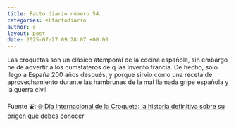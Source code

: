 ```yaml
---
title: Facto diario número 54.
categories: elfactodiario
author: c
layout: post
date: 2025-07-27 09:28:07 +00:00
---
```

Las croquetas son un clásico atemporal de la cocina española, sin embargo he de advertir a los cumstateros de q las inventó francia. De hecho, sólo llego a España 200 años después, y porque sirvio como una receta de aprovechamiento durante las hambrunas de la mal llamada gripe española y la guerra civil

Fuente ⛲️: [🌐 Día Internacional de la Croqueta: la historia definitiva sobre su origen que debes conocer](https://www.lavanguardia.com/comer/tendencias/20210116/6180742/dia-croqueta-historia-definitiva-origen-receta.html)
